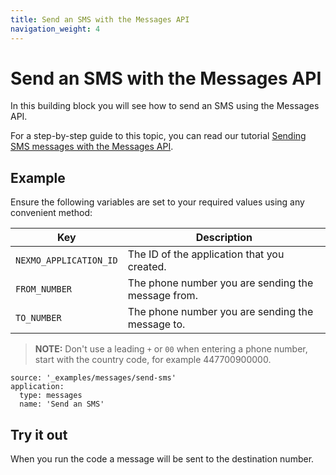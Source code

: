 ```yaml
---
title: Send an SMS with the Messages API
navigation_weight: 4
---
```


# Send an SMS with the Messages API

In this building block you will see how to send an SMS using the Messages API.

For a step-by-step guide to this topic, you can read our tutorial [Sending SMS messages with the Messages API](/tutorials/sending-sms-messages-with-messages-api).

## Example

Ensure the following variables are set to your required values using any convenient method:

Key | Description
-- | --
`NEXMO_APPLICATION_ID` | The ID of the application that you created.
`FROM_NUMBER` | The phone number you are sending the message from.
`TO_NUMBER` | The phone number you are sending the message to.

> **NOTE:** Don't use a leading `+` or `00` when entering a phone number, start with the country code, for example 447700900000.

```building_blocks
source: '_examples/messages/send-sms'
application:
  type: messages
  name: 'Send an SMS'
```

## Try it out

When you run the code a message will be sent to the destination number.

